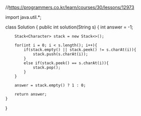 //https://programmers.co.kr/learn/courses/30/lessons/12973

import java.util.*;

class Solution
{
    public int solution(String s)
    {
        int answer = -1;

        Stack<Character> stack = new Stack<>();

        for(int i = 0; i < s.length(); i++){
            if(stack.empty() || stack.peek() != s.charAt(i)){
                stack.push(s.charAt(i));
            }
            else if(stack.peek() == s.charAt(i)){
                stack.pop();
            }
        }

        answer = stack.empty() ? 1 : 0;
        
        return answer;
    }
}